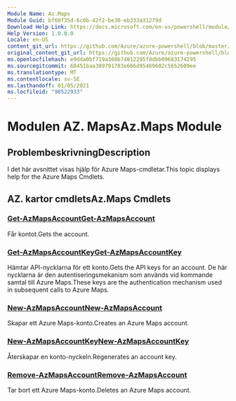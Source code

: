 ```yaml
---
Module Name: Az.Maps
Module Guid: bf60f35d-6c0b-42f2-be30-eb333a31279d
Download Help Link: https://docs.microsoft.com/en-us/powershell/module/az.maps
Help Version: 1.0.0.0
Locale: en-US
content_git_url: https://github.com/Azure/azure-powershell/blob/master/src/Maps/Maps/help/Az.Maps.md
original_content_git_url: https://github.com/Azure/azure-powershell/blob/master/src/Maps/Maps/help/Az.Maps.md
ms.openlocfilehash: e9dda0bf719a360b74812295f8dbb09683174295
ms.sourcegitcommit: 68451baa389791703e666d95469602c5652609ee
ms.translationtype: MT
ms.contentlocale: sv-SE
ms.lasthandoff: 01/05/2021
ms.locfileid: "98522933"
---
```

# <span data-ttu-id="d5999-101">Modulen AZ. Maps</span><span class="sxs-lookup"><span data-stu-id="d5999-101">Az.Maps Module</span></span>
## <span data-ttu-id="d5999-102">Problembeskrivning</span><span class="sxs-lookup"><span data-stu-id="d5999-102">Description</span></span>
<span data-ttu-id="d5999-103">I det här avsnittet visas hjälp för Azure Maps-cmdletar.</span><span class="sxs-lookup"><span data-stu-id="d5999-103">This topic displays help for the Azure Maps Cmdlets.</span></span>

## <span data-ttu-id="d5999-104">AZ. kartor cmdlets</span><span class="sxs-lookup"><span data-stu-id="d5999-104">Az.Maps Cmdlets</span></span>
### [<span data-ttu-id="d5999-105">Get-AzMapsAccount</span><span class="sxs-lookup"><span data-stu-id="d5999-105">Get-AzMapsAccount</span></span>](Get-AzMapsAccount.md)
<span data-ttu-id="d5999-106">Får kontot.</span><span class="sxs-lookup"><span data-stu-id="d5999-106">Gets the account.</span></span>

### [<span data-ttu-id="d5999-107">Get-AzMapsAccountKey</span><span class="sxs-lookup"><span data-stu-id="d5999-107">Get-AzMapsAccountKey</span></span>](Get-AzMapsAccountKey.md)
<span data-ttu-id="d5999-108">Hämtar API-nycklarna för ett konto.</span><span class="sxs-lookup"><span data-stu-id="d5999-108">Gets the API keys for an account.</span></span>
<span data-ttu-id="d5999-109">De här nycklarna är den autentiseringsmekanism som används vid kommande samtal till Azure Maps.</span><span class="sxs-lookup"><span data-stu-id="d5999-109">These keys are the authentication mechanism used in subsequent calls to Azure Maps.</span></span>

### [<span data-ttu-id="d5999-110">New-AzMapsAccount</span><span class="sxs-lookup"><span data-stu-id="d5999-110">New-AzMapsAccount</span></span>](New-AzMapsAccount.md)
<span data-ttu-id="d5999-111">Skapar ett Azure Maps-konto.</span><span class="sxs-lookup"><span data-stu-id="d5999-111">Creates an Azure Maps account.</span></span>

### [<span data-ttu-id="d5999-112">New-AzMapsAccountKey</span><span class="sxs-lookup"><span data-stu-id="d5999-112">New-AzMapsAccountKey</span></span>](New-AzMapsAccountKey.md)
<span data-ttu-id="d5999-113">Återskapar en konto-nyckeln.</span><span class="sxs-lookup"><span data-stu-id="d5999-113">Regenerates an account key.</span></span>

### [<span data-ttu-id="d5999-114">Remove-AzMapsAccount</span><span class="sxs-lookup"><span data-stu-id="d5999-114">Remove-AzMapsAccount</span></span>](Remove-AzMapsAccount.md)
<span data-ttu-id="d5999-115">Tar bort ett Azure Maps-konto.</span><span class="sxs-lookup"><span data-stu-id="d5999-115">Deletes an Azure Maps account.</span></span>

